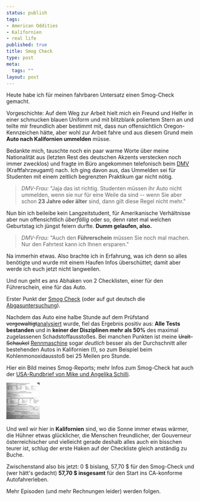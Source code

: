 ```yaml
--- 
status: publish
tags: 
- American Oddities
- Kalifornien
- real life
published: true
title: Smog Check
type: post
meta: 
  tags: ""
layout: post
---
```

Heute habe ich für meinen fahrbaren Untersatz einen Smog-Check gemacht.

Vorgeschichte: Auf dem Weg zur Arbeit hielt mich ein Freund und Helfer in einer schmucken blauen Uniform und mit blitzblank poliertem Stern an und teilte mir freundlich aber bestimmt mit, dass nun offensichtlich Oregon-Kennzeichen hätte, aber wohl zur Arbeit fahre und aus diesem Grund mein <strong>Auto nach Kalifornien ummelden</strong> müsse.

Bedankte mich, tauschte noch ein paar warme Worte über meine Nationalität aus (letzten Rest des deutschen Akzents verstecken noch immer zwecklos) und fragte im Büro angekommen telefonisch beim <a href="http://www.dmv.ca.gov/">DMV</a> (Kraftfahrzeugamt) nach. Ich ging davon aus, das Ummelden sei für Studenten mit einem zeitlich begrenzten Praktikum gar nicht nötig.
<!--more-->
<blockquote><em>DMV-Frau:</em> "Jaja das ist richtig. Studenten müssen ihr Auto nicht ummelden, wenn sie nur für eine Weile da sind -- wenn Sie aber schon <strong>23 Jahre oder älter</strong> sind, dann gilt diese Regel nicht mehr."</blockquote>

Nun bin ich beileibe kein Langzeitstudent, für Amerikanische Verhältnisse aber nun offensichtlich <em>überfällig</em> oder so, denn ratet mal welchen Geburtstag ich jüngst feiern durfte. <strong>Dumm gelaufen, also.</strong>

<blockquote><em>DMV-Frau:</em> "Auch den <strong>Führerschein</strong> müssen Sie noch mal machen. Nur den Fahrtest kann ich Ihnen ersparen."</blockquote>

Na immerhin etwas. Also brachte ich in Erfahrung, was ich denn so alles benötigte und wurde mit einem Haufen Infos überschüttet; damit aber werde ich euch jetzt nicht langweilen.

Und nun geht es ans Abhaken von 2 Checklisten, einer für den Führerschein, eine für das Auto.

Erster Punkt der <a href="http://en.wikipedia.org/wiki/Automobile_emissions_control">Smog Check</a> (oder auf gut deutsch die <a href="http://de.wikipedia.org/wiki/Abgasuntersuchung">Abgasuntersuchung</a>).

Nachdem das Auto eine halbe Stunde auf dem Prüfstand <del>vergewaltigt</del><ins>analysiert</ins> wurde, fiel das Ergebnis positiv aus: <strong>Alle Tests bestanden</strong> und in <strong>keiner der Disziplinen mehr als 50%</strong> des maximal zugelassenen Schadstoffausstoßes. Bei manchen Punkten ist meine <del>Uralt-Schaukel</del> <ins>Rennmaschine</ins> sogar <em>deutlich</em> besser als der Durchschnitt aller bestehenden Autos in Kalifornien (!), so zum Beispiel beim Kohlenmonoxidausstoß bei 25 Meilen pro Stunde.

Hier ein Bild meines Smog-Reports; mehr Infos zum Smog-Check hat auch der <a href="http://usarundbrief.com/55/#5">USA-Rundbrief von Mike und Angelika Schilli</a>.

<a class="imagelink" href="/media/wp/2006/10/smog-check.jpg" title="Smog-Check" target="_blank"><img id="image705" src="/media/wp/2006/10/smog-check.thumbnail.jpg" alt="Smog-Check" /></a>

Und weil wir hier in <strong>Kalifornien</strong> sind, wo die Sonne immer etwas wärmer, die Hühner etwas glücklicher, die Menschen freundlicher, der Gouverneur österreichischer und vielleicht gerade deshalb alles auch ein bisschen teurer ist, schlug der erste Haken auf der Checkliste gleich anständig zu Buche.

Zwischenstand also bis jetzt: 0&nbsp;$ bislang, 57,70&nbsp;$ für den Smog-Check und (wer hätt's gedacht) <strong>57,70&nbsp;$ insgesamt</strong> für den Start ins CA-konforme Autofahrerleben.

Mehr Episoden (und mehr Rechnungen leider) werden folgen.
